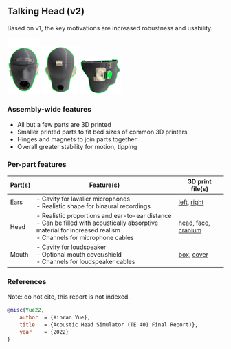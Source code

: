 ## Talking Head (v2)
Based on v1, the key motivations are increased robustness and usability.

<img alt="Front view of head prototype" src="images/PrototypeFront.png" width="15%" />
<img alt="Back view of head prototype" src="images/PrototypeBack.png" width="17%" />
<img alt="Profile view of head prototype" src="images/PrototypeSide.png" width="19%" />

### Assembly-wide features
- All but a few parts are 3D printed
- Smaller printed parts to fit bed sizes of common 3D printers
- Hinges and magnets to join parts together
- Overall greater stability for motion, tipping

### Per-part features
| Part(s) | Feature(s) | 3D print file(s) |
| --- | --- | --- |
| Ears | - Cavity for lavalier microphones <br/> - Realistic shape for binaural recordings | [left](./solids/EarLeft.stl), [right](./solids/EarRight.stl) |
| Head | - Realistic proportions and ear-to-ear distance <br/> - Can be filled with acoustically absorptive material for increased realism <br/> - Channels for microphone cables | [head](./solids/HeadBase.stl), [face](./solids/Face.stl), [cranium](./solids/HeadScalp.stl) |
| Mouth | - Cavity for loudspeaker <br/> - Optional mouth cover/shield <br/> - Channels for loudspeaker cables  | [box](./solids/MouthBox.stl), [cover](./solids/MouthCover.stl) |

### References
Note: do not cite, this report is not indexed.
```bibtex
@misc{Yue22,
    author  = {Xinran Yue},
    title   = {Acoustic Head Simulator (TE 401 Final Report)},
    year    = {2022}
}
```